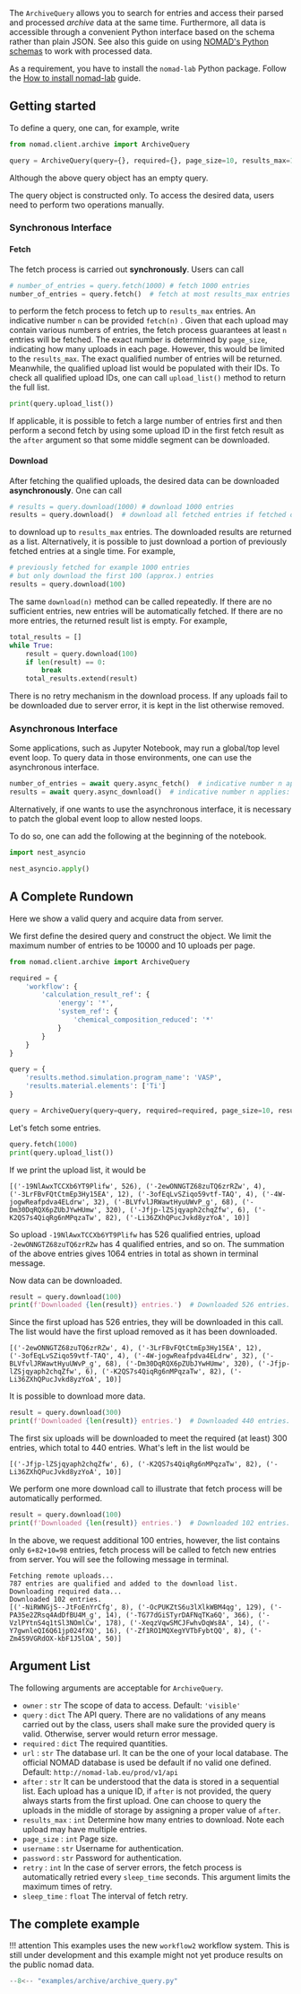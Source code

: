 The `ArchiveQuery` allows you to search for entries and access their parsed and processed *archive* data
at the same time. Furthermore, all data is accessible through a convenient Python interface
based on the schema rather than plain JSON. See also this guide on using
[NOMAD's Python schemas](../plugins/schemas.md#use-python-schemas-to-work-with-data)
to work with processed data.

As a requirement, you have to install the `nomad-lab` Python package. Follow the
[How to install nomad-lab](pythonlib.md) guide.


## Getting started

To define a query, one can, for example, write

```python
from nomad.client.archive import ArchiveQuery

query = ArchiveQuery(query={}, required={}, page_size=10, results_max=10000)
```

Although the above query object has an empty query.

The query object is constructed only. To access the desired data, users need to perform two operations manually.

### Synchronous Interface

#### Fetch

The fetch process is carried out **synchronously**. Users can call

```python
# number_of_entries = query.fetch(1000) # fetch 1000 entries
number_of_entries = query.fetch()  # fetch at most results_max entries
```

to perform the fetch process to fetch up to `results_max` entries. An indicative number `n` can be provided `fetch(n)`
. Given that each upload may contain various numbers of entries, the fetch process guarantees at least `n` entries
will be fetched. The exact number is determined by `page_size`, indicating how many uploads in each page. However, this
would be limited to the `results_max`. The exact qualified number of entries will be returned. Meanwhile, the qualified
upload list would be populated with their IDs. To check all qualified upload IDs, one can call `upload_list()` method to
return the full list.

```python
print(query.upload_list())
```

If applicable, it is possible to fetch a large number of entries first and then perform a second fetch by using some
upload ID in the first fetch result as the `after` argument so that some middle segment can be downloaded.

#### Download

After fetching the qualified uploads, the desired data can be downloaded **asynchronously**. One can call

```python
# results = query.download(1000) # download 1000 entries
results = query.download()  # download all fetched entries if fetched otherwise fetch and download up to `results_max` entries
```

to download up to `results_max` entries. The downloaded results are returned as a list. Alternatively, it is possible to
just download a portion of previously fetched entries at a single time. For example,

```python
# previously fetched for example 1000 entries
# but only download the first 100 (approx.) entries
results = query.download(100)
```

The same `download(n)` method can be called repeatedly. If there are no sufficient entries, new entries will be
automatically fetched. If there are no more entries, the returned result list is empty. For example,

```python
total_results = []
while True:
    result = query.download(100)
    if len(result) == 0:
        break
    total_results.extend(result)
```

There is no retry mechanism in the download process. If any uploads fail to be downloaded due to server error, it is
kept in the list otherwise removed.

### Asynchronous Interface

Some applications, such as Jupyter Notebook, may run a global/top level event loop. To query data in those environments,
one can use the asynchronous interface.

```python
number_of_entries = await query.async_fetch()  # indicative number n applies: async_fetch(n)
results = await query.async_download()  # indicative number n applies: async_download(n)
```

Alternatively, if one wants to use the asynchronous interface, it is necessary to patch the global event loop to allow
nested loops.

To do so, one can add the following at the beginning of the notebook.

```python
import nest_asyncio

nest_asyncio.apply()
```

## A Complete Rundown

Here we show a valid query and acquire data from server.

We first define the desired query and construct the object. We limit the maximum number of entries to be 10000 and 10
uploads per page.

```python
from nomad.client.archive import ArchiveQuery

required = {
    'workflow': {
        'calculation_result_ref': {
            'energy': '*',
            'system_ref': {
                'chemical_composition_reduced': '*'
            }
        }
    }
}

query = {
    'results.method.simulation.program_name': 'VASP',
    'results.material.elements': ['Ti']
}

query = ArchiveQuery(query=query, required=required, page_size=10, results_max=10000)
```

Let's fetch some entries.

```python
query.fetch(1000)
print(query.upload_list())
```

If we print the upload list, it would be

```text
[('-19NlAwxTCCXb6YT9Plifw', 526), ('-2ewONNGTZ68zuTQ6zrRZw', 4), ('-3LrFBvFQtCtmEp3Hy15EA', 12), ('-3ofEqLvSZiqo59vtf-TAQ', 4), ('-4W-jogwReafpdva4ELdrw', 32), ('-BLVfvlJRWawtHyuUWvP_g', 68), ('-Dm30DqRQX6pZUbJYwHUmw', 320), ('-Jfjp-lZSjqyaph2chqZfw', 6), ('-K2QS7s4QiqRg6nMPqzaTw', 82), ('-Li36ZXhQPucJvkd8yzYoA', 10)]
```

So upload `-19NlAwxTCCXb6YT9Plifw` has 526 qualified entries, upload `-2ewONNGTZ68zuTQ6zrRZw` has 4 qualified entries,
and so on. The summation of the above entries gives 1064 entries in total as shown in terminal message.

Now data can be downloaded.

```python
result = query.download(100)
print(f'Downloaded {len(result)} entries.')  # Downloaded 526 entries.
```

Since the first upload has 526 entries, they will be downloaded in this call. The list would have the first upload
removed as it has been downloaded.

```text
[('-2ewONNGTZ68zuTQ6zrRZw', 4), ('-3LrFBvFQtCtmEp3Hy15EA', 12), ('-3ofEqLvSZiqo59vtf-TAQ', 4), ('-4W-jogwReafpdva4ELdrw', 32), ('-BLVfvlJRWawtHyuUWvP_g', 68), ('-Dm30DqRQX6pZUbJYwHUmw', 320), ('-Jfjp-lZSjqyaph2chqZfw', 6), ('-K2QS7s4QiqRg6nMPqzaTw', 82), ('-Li36ZXhQPucJvkd8yzYoA', 10)]
```

It is possible to download more data.

```python
result = query.download(300)
print(f'Downloaded {len(result)} entries.')  # Downloaded 440 entries.
```

The first six uploads will be downloaded to meet the required (at least) 300 entries, which total to 440 entries. What's
left in the list would be

```text
[('-Jfjp-lZSjqyaph2chqZfw', 6), ('-K2QS7s4QiqRg6nMPqzaTw', 82), ('-Li36ZXhQPucJvkd8yzYoA', 10)]
```

We perform one more download call to illustrate that fetch process will be automatically performed.

```python
result = query.download(100)
print(f'Downloaded {len(result)} entries.')  # Downloaded 102 entries.
```

In the above, we request additional 100 entries, however, the list contains only `6+82+10=98` entries, fetch process
will be called to fetch new entries from server. You will see the following message in terminal.

```text
Fetching remote uploads...
787 entries are qualified and added to the download list.
Downloading required data...
Downloaded 102 entries.
[('-NiRWNGjS--JtFoEnYrCfg', 8), ('-OcPUKZtS6u3lXlkWBM4qg', 129), ('-PA35e2ZRsq4AdDfBU4M_g', 14), ('-TG77dGiSTyrDAFNqTKa6Q', 366), ('-VzlPYtnS4q1tSl3NOmlCw', 178), ('-XeqzVqwSMCJFwhvDqWs8A', 14), ('-Y7gwnleQI6Q61jp024fXQ', 16), ('-Zf1RO1MQXegYVTbFybtQQ', 8), ('-Zm4S9VGRdOX-kbF1J5lOA', 50)]
```

## Argument List

The following arguments are acceptable for `ArchiveQuery`.

- `owner` : `str` The scope of data to access. Default: `'visible'`
- `query` : `dict` The API query. There are no validations of any means carried out by the class, users shall make sure
  the provided query is valid. Otherwise, server would return error message.
- `required` : `dict` The required quantities.
- `url` : `str` The database url. It can be the one of your local database. The official NOMAD database is used be
  default if no valid one defined. Default: `http://nomad-lab.eu/prod/v1/api`
- `after` : `str` It can be understood that the data is stored in a sequential list. Each upload has a unique ID,
  if `after` is not provided, the query always starts from the first upload. One can choose to query the uploads in the
  middle of storage by assigning a proper value of `after`.
- `results_max` : `int` Determine how many entries to download. Note each upload may have multiple entries.
- `page_size` : `int` Page size.
- `username` : `str` Username for authentication.
- `password` : `str` Password for authentication.
- `retry` : `int` In the case of server errors, the fetch process is automatically retried every `sleep_time` seconds.
  This argument limits the maximum times of retry.
- `sleep_time` : `float` The interval of fetch retry.


## The complete example

!!! attention
    This examples uses the new `workflow2` workflow system. This is still under development
    and this example might not yet produce results on the public nomad data.

```python
--8<-- "examples/archive/archive_query.py"
```